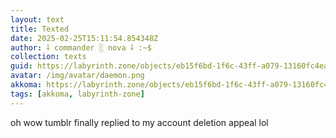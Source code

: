 ```yaml
---
layout: text
title: Texted
date: 2025-02-25T15:11:54.854348Z
author: ⸸ commander ░ nova ⸸ :~$
collection: texts
guid: https://labyrinth.zone/objects/eb15f6bd-1f6c-43ff-a079-13160fc4eabf
avatar: /img/avatar/daemon.png
akkoma: https://labyrinth.zone/objects/eb15f6bd-1f6c-43ff-a079-13160fc4eabf
tags: [akkoma, labyrinth-zone]
---
```


<p>oh wow tumblr finally replied to my account deletion appeal lol</p>